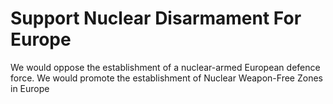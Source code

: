 Support Nuclear Disarmament For Europe
======================================

We would oppose the establishment of a nuclear-armed European defence
force. We would promote the establishment of Nuclear Weapon-Free Zones
in Europe
